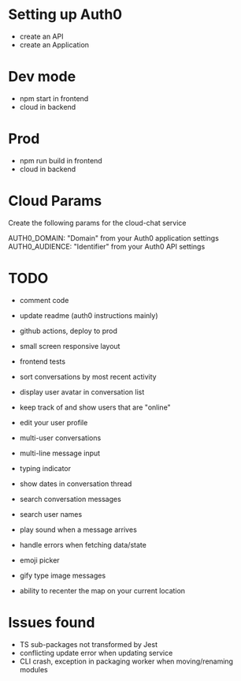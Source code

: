 # Setting up Auth0

- create an API
- create an Application

# Dev mode

- npm start in frontend
- cloud in backend

# Prod

- npm run build in frontend
- cloud in backend

# Cloud Params

Create the following params for the cloud-chat service

AUTH0_DOMAIN: "Domain" from your Auth0 application settings
AUTH0_AUDIENCE: "Identifier" from your Auth0 API settings

# TODO

- comment code
- update readme (auth0 instructions mainly)
- github actions, deploy to prod
- small screen responsive layout

- frontend tests
- sort conversations by most recent activity
- display user avatar in conversation list
- keep track of and show users that are "online"
- edit your user profile
- multi-user conversations
- multi-line message input
- typing indicator
- show dates in conversation thread
- search conversation messages
- search user names
- play sound when a message arrives
- handle errors when fetching data/state
- emoji picker
- gify type image messages
- ability to recenter the map on your current location

# Issues found

- TS sub-packages not transformed by Jest
- conflicting update error when updating service
- CLI crash, exception in packaging worker when moving/renaming modules
